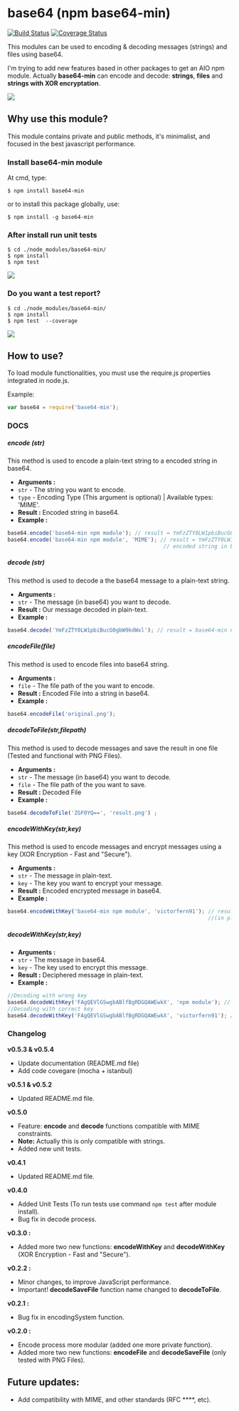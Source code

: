 # base64 (npm base64-min)

[![Build Status](https://travis-ci.org/victorfern91/base64.svg?branch=master)](https://travis-ci.org/victorfern91/base64)
[![Coverage Status](https://coveralls.io/repos/github/victorfern91/base64/badge.svg?branch=master)](https://coveralls.io/github/victorfern91/base64?branch=master)

This modules can be used to encoding & decoding messages (strings) and files using base64.

I'm trying to add new features based in other packages to get an AIO npm module.
Actually **base64-min** can encode and decode: **strings**, **files** and **strings with XOR encryptation**.

<a href="https://nodei.co/npm/base64-min/"><img src="https://nodei.co/npm/base64-min.png?downloads=true&downloadRank=true&stars=true"></a>

## Why use this module?
This module contains private and public methods, it's minimalist, and focused in the best javascript performance.


### Install base64-min module
At cmd, type:
```
$ npm install base64-min
```
or to install this package globally, use:

```
$ npm install -g base64-min 
```

### After install run unit tests

```
$ cd ./node_modules/base64-min/
$ npm install
$ npm test 
```
<img src="http://i.imgur.com/U7rayiT.png"/>

### Do you want a test report?

```
$ cd ./node_modules/base64-min/
$ npm install
$ npm test  --coverage
```
<img src="http://i.imgur.com/sIZfdP8.png"/>

## How to use?
To load module functionalities, you must use the require.js properties integrated in node.js.

Example: 
```javascript
var base64 = require('base64-min');
```
### DOCS

##### encode (str)
This method is used to encode a plain-text string to a encoded string in base64.
- **Arguments :**
- ```str``` - The string you want to encode.
- ```type``` - Encoding Type (This argument is optional) | Available types: 'MIME'.
- **Result :**  Encoded string in base64.
- **Example :**
```javascript
base64.encode('base64-min npm module'); // result = YmFzZTY0LW1pbiBucG0gbW9kdWxl
base64.encode('base64-min npm module', 'MIME'); // result = YmFzZTY0LW1pbiBucG0gbW9kdWxl
                                                 // encoded string in base64, using MIME constraints
```
##### decode (str)
This method is used to decode a the base64 message to a plain-text string.
- **Arguments :**
- ```str``` - The message (in base64) you want to decode.
- **Result :**  Our message decoded in plain-text.
- **Example :**
```javascript
base64.decode('YmFzZTY0LW1pbiBucG0gbW9kdWxl'); // result = base64-min npm module
```
##### encodeFile(file)
This method is used to encode files into base64 string.
- **Arguments :**
- ```file``` - The file path of the you want to encode.
- **Result :**  Encoded File into a string in base64.
- **Example :**
```javascript
base64.encodeFile('original.png');
```
##### decodeToFile(str,filepath)
This method is used to decode messages and save the result in one file (Tested and functional with PNG Files).
- **Arguments :**
- ```str``` - The message (in base64) you want to decode.
- ```file``` - The file path of the you want to save.
- **Result :**  Decoded File
- **Example :**
```javascript
base64.decodeToFile('ZGF0YQ==', 'result.png') ;
```
##### encodeWithKey(str,key)
This method is used to encode messages and encrypt messages using a key (XOR Encryption - Fast and "Secure").
- **Arguments :**
- ```str``` - The message in plain-text.
- ```key``` - The key you want to encrypt your message.
- **Result :**  Encoded encrypted message in base64.
- **Example :**
```javascript
base64.encodeWithKey('base64-min npm module', 'victorfern91'); // result = FAgQEVlGSwgbABlfBgRDGQAWEwkX
                                                               //(in plain text is YFK_C	)
```
##### decodeWithKey(str,key)
- **Arguments :**
- ```str``` - The message in base64.
- ```key``` - The key used to encrypt this message.
- **Result :**  Deciphered message in plain-text.
- **Example :**
```javascript
//Decoding with wrong key
base64.decodeWithKey('FAgQEVlGSwgbABlfBgRDGQAWEwkX', 'npm module'); // result = zx}14)/}wew/k$.vdcly
//Decoding with correct key
base64.decodeWithKey('FAgQEVlGSwgbABlfBgRDGQAWEwkX', 'victorfern91'); // result = base64-min npm module
```

### Changelog
**v0.5.3 & v0.5.4**
-  Update documentation (README.md file)
-  Add code covegare (mocha + istanbul)

**v0.5.1 & v0.5.2**
-  Updated README.md file.

**v0.5.0**
- Feature: **encode** and **decode** functions compatible with MIME constraints.
- **Note:** Actually this is only compatible with strings.
- Added new unit tests.

**v0.4.1**
- Updated README.md file.

**v0.4.0**
- Added Unit Tests (To run tests use command ```npm test``` after module install).
- Bug fix in decode process.

**v0.3.0 :**
- Added more two new functions: **encodeWithKey** and **decodeWithKey** (XOR Encryption - Fast and "Secure").

**v0.2.2 :**
- Minor changes, to improve JavaScript performance.
- Important! **decodeSaveFile** function name changed to **decodeToFile**.

**v0.2.1 :**
- Bug fix in encodingSystem function.

**v0.2.0 :**
- Encode process more modular (added one more private function). 
- Added more two new functions: **encodeFile** and **decodeSaveFile** (only tested with PNG Files).

## Future updates:
- Add compatibility with MIME, and other standards (RFC ****, etc). 
